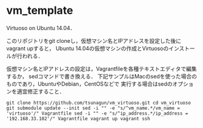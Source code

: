 # vm_template

Virtuoso on Ubuntu 14.04．

このリポジトリをgit cloneし，仮想マシン名とIPアドレスを設定した後にvagrant upすると，
Ubuntu 14.04の仮想マシンの作成とVirtuosoのインストールが行われる．

仮想マシン名とIPアドレスの設定は，Vagrantfileを各種テキストエディタで編集するか，
sedコマンドで書き換える．
下記サンプルはMacのsedを使った場合のものであり，UbuntuやDebian，CentOSなどで
実行する場合はsedのオプションを適宜修正すること．

``
git clone https://github.com/tsunagun/vm_virtuoso.git
cd vm_virtuoso
git submodule update --init
sed -i "" -e "s/^vm_name.*/vm_name = 'virtuoso'/" Vagrantfile
sed -i "" -e "s/^ip_address.*/ip_address = '192.168.33.102'/" Vagrantfile
vagrant up
vagrant ssh
``
